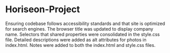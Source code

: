 # Horiseon-Project
Ensuring codebase follows accessibility standards and that site is optimized for search engines.
The browser title was updated to display company name. 
Selectors that shared properties were consolidated in the style.css file. 
Detailed descriptions were added as alt attributes for photos in index.html.
Notes were added to both the index.html and style.css files.
